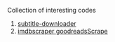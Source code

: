 Collection of interesting codes

1. [subtitle-downloader](https://github.com/NISH1001/subtitle-downloader)
2. [imdbscraper goodreadsScrape](https://github.com/avidLearnerInProgress/python-automation-scripts)
